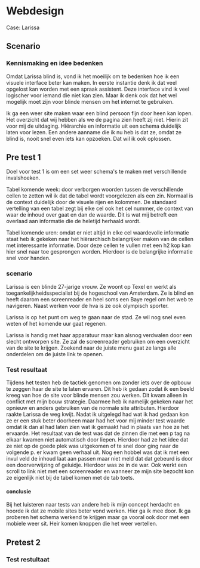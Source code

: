 # Webdesign

Case: Larissa

## Scenario


### Kennismaking en idee bedenken
Omdat Larissa blind is, vond ik het moeilijk om te bedenken hoe ik een visuele interface beter kan maken. In eerste instantie denk ik dat veel opgelost kan worden met een spraak assistent. Deze interface vind ik veel logischer voor iemand die niet kan zien. Maar ik denk ook dat het wel mogelijk moet zijn voor blinde mensen om het internet te gebruiken. 

Ik ga een weer site maken waar een blind persoon fijn door heen kan lopen. Het overzicht dat wij hebben als we de pagina zien heeft zij niet. Hierin zit voor mij de uitdaging. Hiërarchie en informatie uit een schema duidelijk laten voor lezen. Een andere aanname die ik nu heb is dat ze, omdat ze blind is, nooit snel even iets kan opzoeken. Dat wil ik ook oplossen.

## Pre test 1

Doel voor test 1 is om een set weer schema's te maken met verschillende invalshoeken. 

Tabel komende week: door verborgen woorden tussen de verschillende cellen te zetten wil ik dat de tabel wordt voorgelezen als een zin. Normaal is de context duidelijk door de visuele rijen en kolommen. De standaard vertelling van een tabel zegt bij elke cel ook het cel nummer, de context van waar de inhoud over gaat en dan de waarde. Dit is wat mij betreft een overlaad aan informatie die de heletijd herhaald wordt.

Tabel komende uren: omdat er niet altijd in elke cel waardevolle informatie staat heb ik gekeken naar het hiërarchisch belangrijker maken van de cellen met interessante informatie. Door deze cellen te vullen met een h2 kop kan hier snel naar toe gesprongen worden. Hierdoor is de belangrijke informatie snel voor handen.

### scenario
Larissa is een blinde 27-jarige vrouw. Ze woont op Texel en werkt als toegankelijkheidsspecialist bij de hogeschool van Amsterdam. Ze is blind en heeft daarom een screenreader en heel soms een Baye regel om het web te navigeren. Naast werken voor de hva is ze ook olympisch sporter. 

Larissa is op het punt om weg te gaan naar de stad. Ze wil nog snel even weten of het komende uur gaat regenen.

Larissa is handig met haar apparatuur maar kan alsnog verdwalen door een slecht ontworpen site. Ze zal de screenreader gebruiken om een overzicht van de site te krijgen. Zoekend naar de juiste menu gaat ze langs alle onderdelen om de juiste link te openen.


### Test resultaat
Tijdens het testen heb de tactiek genomen om zonder iets over de opbouw te zeggen haar de site te laten ervaren. Dit heb ik gedaan zodat ik een beeld kreeg van hoe de site voor blinde mensen zou werken. Dit kwam alleen in conflict met mijn bouw strategie. Daarmee heb ik namelijk gekeken naar het opnieuw en anders gebruiken van de normale site attributen. Hierdoor raakte Larissa de weg kwijt. Nadat ik uitgelegd had wat ik had gedaan kon ze er een stuk beter doorheen maar had het voor mij minder test waarde omdat ik dan al had laten zien wat ik gemaakt had in plaats van hoe ze het ervaarde. Het resultaat van de test was dat de zinnen die met een p tag na elkaar kwamen niet automatisch door liepen. Hierdoor had ze het idee dat ze niet op de goede plek was uitgekomen of te snel door ging naar de volgende p. er kwam geen verhaal uit. Nog een hobbel was dat ik met een invul veld de inhoud laat aan passen maar niet meld dat dat gebeurd is door een doorverwijzing of geluidje. Hierdoor was ze in de war. Ook werkt een scroll to link niet met een screenreader en wanneer ze mijn site bezocht kon ze eigenlijk niet bij de tabel komen met de tab toets.

#### conclusie
Bij het luisteren naar tests van andere heb ik mijn concept herdacht en hoorde ik dat ze mobile sites beter vond werken. Hier ga ik mee door. Ik ga proberen het schema werkend te krijgen maar ga vooral ook door met een mobiele weer sit. Heir komen knoppen die het weer vertellen. 


## Pretest 2

### Test restultaat


